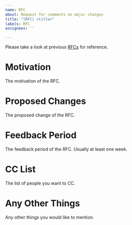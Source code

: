 ```yaml
---
name: RFC
about: Request for comments on major changes
title: "[RFC] <title>"
labels: RFC
assignees: ''

---
```


Please take a look at previous [RFCs](https://github.com/volcengine/verl/issues?q=is%3Aissue%20state%3Aopen%20label%3ARFC) for reference.

# Motivation
The motivation of the RFC.

# Proposed Changes
The proposed change of the RFC.

# Feedback Period
The feedback period of the RFC. Usually at least one week.

# CC List
The list of people you want to CC.

# Any Other Things
Any other things you would like to mention.
